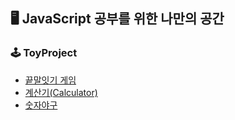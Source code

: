 ## 🖥 JavaScript 공부를 위한 나만의 공간

### 🕹 ToyProject

- [끝말잇기 게임](https://shape2ee.github.io/javascript-class/word-relay/word-relay.html)
- [계산기(Calculator)](https://shape2ee.github.io/javascript-class/calculator/index.html)
- [숫자야구](https://shape2ee.github.io/javascript-class/number-baseball/index.html)
